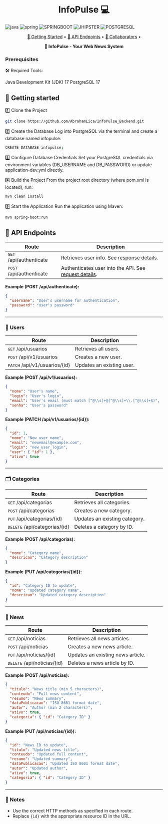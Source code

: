 [JAVASCRIPT__BADGE]: https://img.shields.io/badge/Javascript-000?style=for-the-badge&logo=javascript
[TYPESCRIPT__BADGE]: https://img.shields.io/badge/typescript-D4FAFF?style=for-the-badge&logo=typescript
[EXPRESS__BADGE]: https://img.shields.io/badge/express-005CFE?style=for-the-badge&logo=express
[VUE__BADGE]: https://img.shields.io/badge/VueJS-fff?style=for-the-badge&logo=vue
[NEST__BADGE]: https://img.shields.io/badge/nest-7026b9?style=for-the-badge&logo=nest
[GRAPHQL__BADGE]: https://img.shields.io/badge/GraphQL-e10098?style=for-the-badge&logo=graphql
[JAVA_BADGE]: https://img.shields.io/badge/java-%23ED8B00.svg?style=for-the-badge&logo=openjdk&logoColor=white
[SPRING_BADGE]: https://img.shields.io/badge/spring-%236DB33F.svg?style=for-the-badge&logo=spring&logoColor=white
[MONGO_BADGE]: https://img.shields.io/badge/MongoDB-%234ea94b.svg?style=for-the-badge&logo=mongodb&logoColor=white
[AWS_BADGE]: https://img.shields.io/badge/AWS-%23FF9900.svg?style=for-the-badge&logo=amazon-aws&logoColor=white
[JHIPSTER_BADGE]: https://img.shields.io/badge/JHIPSTER-white?logo=jhipster
[POSTGRE_BADGE]: https://img.shields.io/badge/PostgreSQL-white?logo=postgresql
[SPRINGBOOT_BADGE]: https://img.shields.io/badge/SpringBoot-white?logo=springboot

<h1 align="center" style="font-weight: bold;">InfoPulse 💻</h1>

![java][JAVA_BADGE]
![spring][SPRING_BADGE]
![SPRINGBOOT][SPRINGBOOT_BADGE]
![JHIPSTER][JHIPSTER_BADGE]
![POSTGRESQL][POSTGRE_BADGE]

<p align="center">
 <a href="#started">🚀 Getting Started</a> • 
  <a href="#routes">📍 API Endpoints</a> •
 <a href="#colab">🤝 Collaborators</a> •
</p>

<p align="center">
  <b>📰 InfoPulse - Your Web News System</b>
</p>

<h3>Prerequisites</h3>

🛠 Required Tools:

Java Development Kit (JDK) 17
PostgreSQL 17

<h2 id="started">🚀 Getting started</h2>

1️⃣ Clone the Project

```bash
git clone https://github.com/AbrahamLica/InfoPulse_Backend.git
```

2️⃣ Create the Database
Log into PostgreSQL via the terminal and create a database named infopulse:

```bash
CREATE DATABASE infopulse;
```

3️⃣ Configure Database Credentials
Set your PostgreSQL credentials via environment variables (DB_USERNAME and DB_PASSWORD) or update application-dev.yml directly.

4️⃣ Build the Project
From the project root directory (where pom.xml is located), run:

```bash
mvn clean install
```

5️⃣ Start the Application
Run the application using Maven:

```bash
mvn spring-boot:run
```

<h2 id="routes">📍 API Endpoints</h2>

| Route                             | Description                                                                |
| --------------------------------- | -------------------------------------------------------------------------- |
| <kbd>GET</kbd> /api/authenticate  | Retrieves user info. See [response details](#get-auth-detail).             |
| <kbd>POST</kbd> /api/authenticate | Authenticates user into the API. See [request details](#post-auth-detail). |

**Example (POST /api/authenticate):**

```json
{
  "username": "User's username for authentication",
  "password": "User's password"
}
```

---

### 👤 **Users**

| Route                                  | Description               |
| -------------------------------------- | ------------------------- |
| <kbd>GET</kbd> /api/usuarios           | Retrieves all users.      |
| <kbd>POST</kbd> /api/v1/usuarios       | Creates a new user.       |
| <kbd>PATCH</kbd> /api/v1/usuarios/{id} | Updates an existing user. |

**Example (POST /api/v1/usuarios):**

```json
{
  "nome": "User's name",
  "login": "User's login",
  "email": "User's email (must match [^@\\s]+@[^@\\s]+\\.[^@\\s]+$)",
  "senha": "User's password"
}
```

**Example (PATCH /api/v1/usuarios/{id}):**

```json
{
  "id": 1,
  "nome": "New user name",
  "email": "newemail@example.com",
  "login": "new_user_login",
  "user": { "id": 1 },
  "ativo": true
}
```

---

### 🗂 **Categories**

| Route                                  | Description                   |
| -------------------------------------- | ----------------------------- |
| <kbd>GET</kbd> /api/categorias         | Retrieves all categories.     |
| <kbd>POST</kbd> /api/categorias        | Creates a new category.       |
| <kbd>PUT</kbd> /api/categorias/{id}    | Updates an existing category. |
| <kbd>DELETE</kbd> /api/categorias/{id} | Deletes a category by ID.     |

**Example (POST /api/categorias):**

```json
{
  "nome": "Category name",
  "descricao": "Category description"
}
```

**Example (PUT /api/categorias/{id}):**

```json
{
  "id": "Category ID to update",
  "nome": "Updated category name",
  "descricao": "Updated category description"
}
```

---

### 📰 **News**

| Route                                | Description                       |
| ------------------------------------ | --------------------------------- |
| <kbd>GET</kbd> /api/noticias         | Retrieves all news articles.      |
| <kbd>POST</kbd> /api/noticias        | Creates a new news article.       |
| <kbd>PUT</kbd> /api/noticias/{id}    | Updates an existing news article. |
| <kbd>DELETE</kbd> /api/noticias/{id} | Deletes a news article by ID.     |

**Example (POST /api/noticias):**

```json
{
  "titulo": "News title (min 5 characters)",
  "conteudo": "Full news content",
  "resumo": "News summary",
  "dataPublicacao": "ISO 8601 format date",
  "autor": "Author (min 2 characters)",
  "ativo": true,
  "categoria": { "id": "Category ID" }
}
```

**Example (PUT /api/noticias/{id}):**

```json
{
  "id": "News ID to update",
  "titulo": "Updated news title",
  "conteudo": "Updated full content",
  "resumo": "Updated summary",
  "dataPublicacao": "Updated ISO 8601 format date",
  "autor": "Updated author",
  "ativo": true,
  "categoria": { "id": "Category ID" }
}
```

---

### 🔧 Notes

- Use the correct HTTP methods as specified in each route.
- Replace `{id}` with the appropriate resource ID in the URL.
